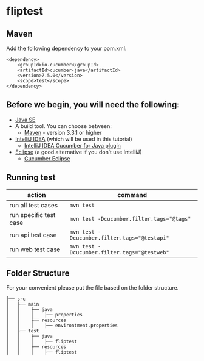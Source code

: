 # fliptest

## Maven
Add the following dependency to your pom.xml:
```
<dependency>
    <groupId>io.cucumber</groupId>
    <artifactId>cucumber-java</artifactId>
    <version>7.5.0</version>
    <scope>test</scope>
</dependency>
```

## Before we begin, you will need the following:

- [Java SE](https://www.oracle.com/technetwork/java/javase/downloads/index-jsp-138363.html)
- A build tool. You can choose between:
  - [Maven](https://maven.apache.org/index.html) - version 3.3.1 or higher
- [IntelliJ IDEA](https://www.jetbrains.com/idea/) (which will be used in this tutorial)
  - [IntelliJ IDEA Cucumber for Java plugin](https://plugins.jetbrains.com/plugin/7212-cucumber-for-java)
- [Eclipse](https://www.eclipse.org/) (a good alternative if you don’t use IntelliJ)
  - [Cucumber Eclipse](https://cucumber.github.io/cucumber-eclipse/)

## Running test

| action                  | command                                       |
|-------------------------|-----------------------------------------------|
| run all test cases      | `mvn test`                                    |
| run specific test case  | `mvn test -Dcucumber.filter.tags="@tags"`     |
| run api test case       | `mvn test -Dcucumber.filter.tags="@testapi"`  |
| run web test case       | `mvn test -Dcucumber.filter.tags="@testweb"`  |


## Folder Structure
For your convenient please put the file based on the folder structure.

```
├── src
│   ├── main
│   │    ├── java
│   │    │    ├── properties
│   │    ├── resources
│   │    │    ├── environtment.properties
│   ├── test
│   │    ├── java
│   │    │    ├── fliptest
│   │    ├── resources
│   │    │    ├── fliptest
```
